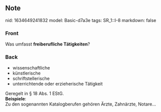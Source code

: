 ## Note
nid: 1634649241832
model: Basic-d7a3e
tags: SR_1::I-8
markdown: false

### Front
Was umfasst <b>freiberufliche Tätigkeiten</b>?

### Back
<ul><li>wissenschaftliche</li><li>künstlerische</li><li>schriftstellerische</li><li>unterrichtende oder erzieherische Tätigkeit </li></ul><div>Geregelt in § 18 Abs. 1 EStG.</div><div>
</div><div><b>Beispiele</b>: </div><div>Zu den sogenannten Katalogberufen gehören Ärzte, Zahnärzte, Notare...</div>
